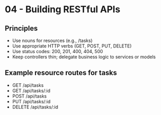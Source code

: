 # 04 - Building RESTful APIs

## Principles
- Use nouns for resources (e.g., /tasks)
- Use appropriate HTTP verbs (GET, POST, PUT, DELETE)
- Use status codes: 200, 201, 400, 404, 500
- Keep controllers thin; delegate business logic to services or models

## Example resource routes for tasks
- GET /api/tasks
- GET /api/tasks/:id
- POST /api/tasks
- PUT /api/tasks/:id
- DELETE /api/tasks/:id
